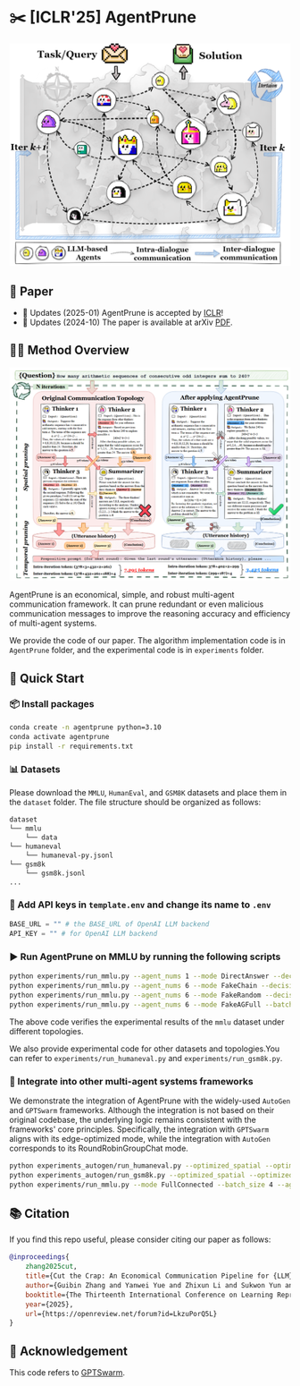 # ✂️ [ICLR'25] AgentPrune


![1742733316798](image/README/1742733316798.png)

## 📰 Paper

- 🎉 Updates (2025-01) AgentPrune is accepted by [ICLR](https://openreview.net/forum?id=LkzuPorQ5L)!
- 🚩 Updates (2024-10) The paper is available at arXiv [PDF](https://arxiv.org/abs/2410.02506).

## 👋🏻 Method Overview

![1742733224397](image/README/1742733224397.png)

AgentPrune is an economical, simple, and robust multi-agent communication framework. It can prune redundant or even malicious communication messages to improve the reasoning accuracy and efficiency of multi-agent systems.

We provide the code of our paper. The algorithm implementation code is in `AgentPrune` folder, and the experimental code is in `experiments` folder.

## 🚀 Quick Start

### 📦 Install packages

```bash
conda create -n agentprune python=3.10
conda activate agentprune
pip install -r requirements.txt
```

### 📊 Datasets

Please download the `MMLU`, `HumanEval`, and `GSM8K` datasets and place them in the `dataset` folder. The file structure should be organized as follows:

```
dataset
└── mmlu
    └── data
└── humaneval
    └── humaneval-py.jsonl
└── gsm8k
    └── gsm8k.jsonl
...
```

### 🔑 Add API keys in `template.env` and change its name to `.env`

```python
BASE_URL = "" # the BASE_URL of OpenAI LLM backend
API_KEY = "" # for OpenAI LLM backend
```

### ▶️ Run AgentPrune on MMLU by running the following scripts

```bash
python experiments/run_mmlu.py --agent_nums 1 --mode DirectAnswer --decision_method FinalMajorVote --agent_names AdverarialAgent --batch_size 4
python experiments/run_mmlu.py --agent_nums 6 --mode FakeChain --decision_method FinalMajorVote --agent_names AdverarialAgent --batch_size 4
python experiments/run_mmlu.py --agent_nums 6 --mode FakeRandom --decision_method FinalMajorVote --agent_names AdverarialAgent --batch_size 4
python experiments/run_mmlu.py --agent_nums 6 --mode FakeAGFull --batch_size 4 --num_iterations 10 --imp_per_iterations 5 --pruning_rate 0.25 --num_rounds 1 --optimized_spatial --optimized_temporal
```

The above code verifies the experimental results of the `mmlu` dataset under different topologies.

We also provide experimental code for other datasets and topologies.You can refer to `experiments/run_humaneval.py` and `experiments/run_gsm8k.py`.

### 🔗 Integrate into other multi-agent systems frameworks

We demonstrate the integration of AgentPrune with the widely-used `AutoGen` and `GPTSwarm` frameworks. Although the integration is not based on their original codebase, the underlying logic remains consistent with the frameworks' core principles. Specifically, the integration with `GPTSwarm` aligns with its edge-optimized mode, while the integration with `AutoGen` corresponds to its RoundRobinGroupChat mode.

```bash
python experiments_autogen/run_humaneval.py --optimized_spatial --optimized_temporal
python experiments_autogen/run_gsm8k.py --optimized_spatial --optimized_temporal --no_spatial
python experiments/run_mmlu.py --mode FullConnected --batch_size 4 --agent_nums 5 --num_iterations 200 --imp_per_iterations 200 --pruning_rate 0.5 --num_rounds 1 --optimized_spatial
```
## 📚 Citation

If you find this repo useful, please consider citing our paper as follows:
```bibtex
@inproceedings{
    zhang2025cut,
    title={Cut the Crap: An Economical Communication Pipeline for {LLM}-based Multi-Agent Systems},
    author={Guibin Zhang and Yanwei Yue and Zhixun Li and Sukwon Yun and Guancheng Wan and Kun Wang and Dawei Cheng and Jeffrey Xu Yu and Tianlong Chen},
    booktitle={The Thirteenth International Conference on Learning Representations},
    year={2025},
    url={https://openreview.net/forum?id=LkzuPorQ5L}
}
```

## 🙏 Acknowledgement

This code refers to [GPTSwarm](https://github.com/metauto-ai/GPTSwarm).
